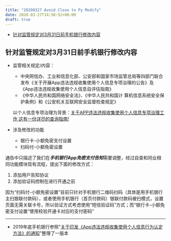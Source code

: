 ```yaml
---
title: "20200327 Avoid Close to Py Modify"
date: 2020-03-27T14:58:52+08:00
draft: true
---
```


<!-- vim-markdown-toc GFM -->

* [针对监管规定对3月31日前手机银行修改内容](#针对监管规定对3月31日前手机银行修改内容)

<!-- vim-markdown-toc -->

## 针对监管规定对3月31日前手机银行修改内容

+ 监管相关规定/内容：
   
   - 中央网信办、工业和信息化部、公安部和国家市场监管总局等四部门联合发布《关于开展App违法违规收集使用个人信息专项治理的公告》及《App违法违规收集使用个人信息自评估指南》
   - 《中华人民共和国网络安全法》、《中华人民共和国计 算机信息系统安全保护条例》和《公安机关互联网安全监督检查规定》

   以个人信息专项治理为背景：[关于APP违法违规收集使用个人信息专项治理工作
   这有一份详尽的查询指南!](http://www.cac.gov.cn/2019-11/07/c_1574658334765452.htm)

+ 涉及修改的功能

    - 银行卡-小额免密支付设置
    - 扫码付-小额免密设置

通告中只描述了我们在***手机银行App免密支付告知***需要调整，经过自查和同业相同功能模块现有流程，提出下面的修改方式：

1. 添加用户告知协议
2. 添加验证码控制在进行开通之前

因为“扫码付-小额免密设置”目前只针对手机银行二维码扫码（具体是用手机银行主扫银联付款码），或者使用手机银行（首页付款码）银联付款码被扫模式，设置页面无需关联卡号，所以验证方式考虑使用“短信验证码”方式；而“银行卡-小额免密支付设置“使用校验开通卡对应的支付密码”



---

+ 2019年底手机银行参照"[关于印发《App违法违规收集使用个人信息行为认定方法》的通知](https://mp.weixin.qq.com/s/qomW4yIkui_jEeqwIbVI-Q)"整理了一版本
